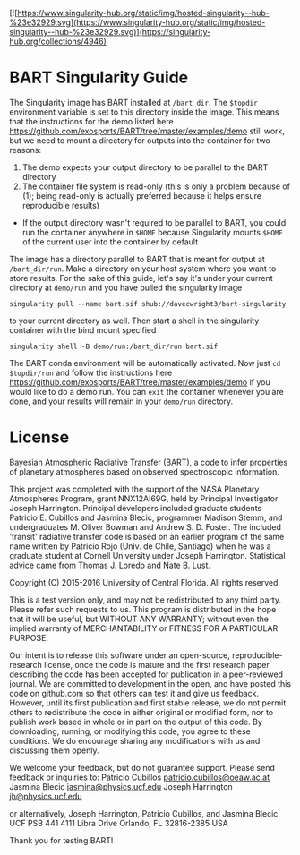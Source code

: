 [![https://www.singularity-hub.org/static/img/hosted-singularity--hub-%23e32929.svg](https://www.singularity-hub.org/static/img/hosted-singularity--hub-%23e32929.svg)](https://singularity-hub.org/collections/4946)

# BART Singularity Guide
 The Singularity image has BART installed at `/bart_dir`. The `$topdir` environment variable is set to this directory inside the image. This means that the instructions for the demo listed here https://github.com/exosports/BART/tree/master/examples/demo still work, but we need to mount a directory for outputs into the container for two reasons:
1. The demo expects your output directory to be parallel to the BART directory
2. The container file system is read-only (this is only a problem because of (1); being read-only is actually preferred because it helps ensure reproducible results)
- If the output directory wasn't required to be parallel to BART, you could run the container anywhere in `$HOME` because Singularity mounts `$HOME` of the current user into the container by default

The image has a directory parallel to BART that is meant for output at `/bart_dir/run`. Make a directory on your host system where you want to store results. For the sake of this guide, let's say it's under your current directory at `demo/run` and you have pulled the singularity image 
 ```
singularity pull --name bart.sif shub://davecwright3/bart-singularity
```
to your current directory as well. Then start a shell in the singularity container with the bind mount specified
```
singularity shell -B demo/run:/bart_dir/run bart.sif
```
The BART conda environment will be automatically activated. Now just `cd $topdir/run` and follow the instructions here https://github.com/exosports/BART/tree/master/examples/demo if you would like to do a demo run. You can `exit` the container whenever you are done, and your results will remain in your `demo/run` directory.

# License
Bayesian Atmospheric Radiative Transfer (BART), a code to infer
properties of planetary atmospheres based on observed spectroscopic
information.

This project was completed with the support of the NASA Planetary
Atmospheres Program, grant NNX12AI69G, held by Principal Investigator
Joseph Harrington. Principal developers included graduate students
Patricio E. Cubillos and Jasmina Blecic, programmer Madison Stemm, and
undergraduates M. Oliver Bowman and Andrew S. D. Foster.  The included
'transit' radiative transfer code is based on an earlier program of
the same name written by Patricio Rojo (Univ. de Chile, Santiago) when
he was a graduate student at Cornell University under Joseph
Harrington.  Statistical advice came from Thomas J. Loredo and Nate
B. Lust.

Copyright (C) 2015-2016 University of Central Florida.
All rights reserved.

This is a test version only, and may not be redistributed to any third
party.  Please refer such requests to us.  This program is distributed
in the hope that it will be useful, but WITHOUT ANY WARRANTY; without
even the implied warranty of MERCHANTABILITY or FITNESS FOR A PARTICULAR
PURPOSE.

Our intent is to release this software under an open-source,
reproducible-research license, once the code is mature and the first
research paper describing the code has been accepted for publication
in a peer-reviewed journal.  We are committed to development in the
open, and have posted this code on github.com so that others can test
it and give us feedback.  However, until its first publication and
first stable release, we do not permit others to redistribute the code
in either original or modified form, nor to publish work based in
whole or in part on the output of this code.  By downloading, running,
or modifying this code, you agree to these conditions.  We do
encourage sharing any modifications with us and discussing them
openly.

We welcome your feedback, but do not guarantee support.  Please send
feedback or inquiries to:
Patricio Cubillos <patricio.cubillos@oeaw.ac.at>
Jasmina Blecic <jasmina@physics.ucf.edu>
Joseph Harrington <jh@physics.ucf.edu>

or alternatively,
Joseph Harrington, Patricio Cubillos, and Jasmina Blecic
UCF PSB 441
4111 Libra Drive
Orlando, FL 32816-2385
USA

Thank you for testing BART!
